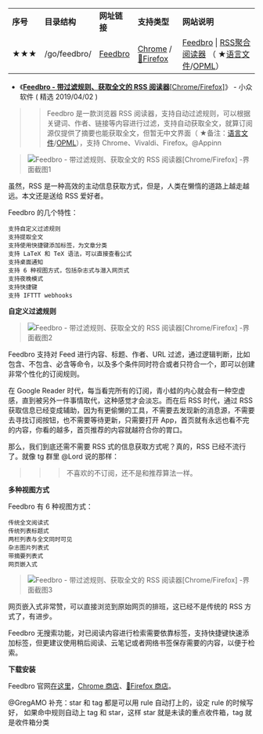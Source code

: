
<table>
    <tr><td><b>序号</b></td>
        <td><b>目录结构</b></td>
        <td><b>网址链接</b></td>
        <td><b>支持类型</b></td>
        <td><b>网站说明</b></td>
    </tr> 
<tr>
        <td>★★★</td>
        <td>/go/feedbro/</td>
        <td> <a href="https://nodetics.com/feedbro/" title="Feedbro – 带过滤规则、获取全文的 RSS 阅读器[Chrome/Firefox]">Feedbro</a> </td>
        <td> <a href="https://chrome.google.com/webstore/detail/feedbro/mefgmmbdailogpfhfblcnnjfmnpnmdfa?hl=zh-CN" title="Feedbro - Chrome 网上应用店">Chrome</a> /
        <a href="https://addons.mozilla.org/zh-CN/firefox/addon/feedbroreader/" title="Feedbro – 下载 🦊 Firefox 扩展（zh-CN）">🦊Firefox</a> </td>
        <td>
          <a href="https://nodetics.com/feedbro/" title="Feedbro – 带过滤规则、获取全文的 RSS 阅读器[Chrome/Firefox]">Feedbro</a>  | <a href="https://www.appinn.com/feedbro/" title="Feedbro - 带过滤规则、获取全文的 RSS 阅读器[Chrome/Firefox] - 小众软件[精选2019/04/02]">RSS聚合阅读器</a>
       （ ★<a href="https://raw.githubusercontent.com/YEWl/feedbro-locale/master/feedbro-locale-zh_CN.json" title="官方最新版（ 支持：Chrome/🦊Firefox ）可以导入语言文件了，这是语言文件，在设置里导入就行。（★备注：实测可用）">语言文件</a>/<a href="https://github.com/inchoong/go/blob/master/tips/feedbro-subscriptions-20191206-131500.opml" title="官方最新版（ 支持：Chrome/🦊Firefox ）可以导入语言文件了，这是语言文件，在设置里导入就行。（★备注：实测可用）">OPML</a>）</td>
    </tr>    
  </table>
  
- 《[**Feedbro - 带过滤规则、获取全文的 RSS 阅读器**[Chrome/Firefox]](https://www.appinn.com/feedbro/)》 - 小众软件 ( 精选  2019/04/02 )

>> Feedbro 是一款浏览器 RSS 阅读器，支持自动过滤规则，可以根据关键词、作者、链接等内容进行过滤，支持自动获取全文，就算订阅源仅提供了摘要也能获取全文，但暂无中文界面（ ★备注：<a href="https://raw.githubusercontent.com/YEWl/feedbro-locale/master/feedbro-locale-zh_CN.json" title="官方最新版（ 支持：Chrome/🦊Firefox ）可以导入语言文件了，这是语言文件，在设置里导入就行。（★备注：实测可用）">语言文件</a>/<a href="https://github.com/inchoong/go/blob/master/tips/feedbro-subscriptions-20191206-131500.opml" title="官方最新版（ 支持：Chrome/🦊Firefox ）可以导入语言文件了，这是语言文件，在设置里导入就行。（★备注：实测可用）">OPML</a>），支持 Chrome、Vivaldi、Firefox。@Appinn

> <img src="https://img3.appinn.net/images/201904/feedbro.jpg!o" alt="Feedbro - 带过滤规则、获取全文的 RSS 阅读器[Chrome/Firefox] -界面截图1" title="Feedbro - 带过滤规则、获取全文的 RSS 阅读器[Chrome/Firefox] -界面截图1"/>

虽然，RSS 是一种高效的主动信息获取方式，但是，人类在懒惰的道路上越走越远。 ​​​​本文还是送给 RSS 爱好者。

Feedbro 的几个特性：
```
支持自定义过滤规则
支持提取全文
支持使用快捷键添加标签，为文章分类
支持 LaTeX 和 TeX 语法，可以直接查看公式
支持桌面通知
支持 6 种视图方式，包括杂志式与潜入网页式
支持夜晚模式
支持快捷键
支持 IFTTT webhooks
```

**自定义过滤规则**
> <img src="https://img3.appinn.net/images/201904/2019-04-023-33-21.jpg!o" alt="Feedbro - 带过滤规则、获取全文的 RSS 阅读器[Chrome/Firefox] -界面截图2" title="Feedbro - 带过滤规则、获取全文的 RSS 阅读器[Chrome/Firefox] -界面截图2"/>

Feedbro 支持对 Feed 进行内容、标题、作者、URL 过滤，通过逻辑判断，比如包含、不包含、必含等命令，以及多个条件同时符合或者只符合一个，即可以创建非常个性化的订阅规则。

在 Google Reader 时代，每当看完所有的订阅，青小蛙的内心就会有一种空虚感，直到被另外一件事情取代，这种感觉才会淡忘。而在后 RSS 时代，通过 RSS 获取信息已经变成辅助，因为有更偷懒的工具，不需要去发现新的消息源，不需要去寻找订阅按钮，也不需要等待更新，只需要打开 App，首页就有永远也看不完的内容，你看的越多，首页推荐的内容就越符合你的胃口。


 
那么，我们到底还需不需要 RSS 式的信息获取方式呢？真的，RSS 已经不流行了。就像 tg 群里 @Lord 说的那样：

>>> 不喜欢的不订阅，还不是和推荐算法一样。

**多种视图方式**

Feedbro 有 6 种视图方式：
```
传统全文阅读式
传统列表标题式
两栏列表与全文同时可见
杂志图片列表式
带摘要列表式
网页嵌入式
```

> <img src="https://img3.appinn.net/images/201904/2019-04-023-43-55.jpg!o" alt="Feedbro - 带过滤规则、获取全文的 RSS 阅读器[Chrome/Firefox] -界面截图3" title="Feedbro - 带过滤规则、获取全文的 RSS 阅读器[Chrome/Firefox] -界面截图3"/>

网页嵌入式非常赞，可以直接浏览到原始网页的排班，这已经不是传统的 RSS 方式了，有进步。

Feedbro 无搜索功能，对已阅读内容进行检索需要依靠标签，支持快捷键快速添加标签，但更建议使用稍后阅读、云笔记或者网络书签保存需要的内容，以便于检索。

**下载安装**

Feedbro 官网[在这里](https://nodetics.com/feedbro/)，[Chrome 商店](https://chrome.google.com/webstore/detail/feedbro/mefgmmbdailogpfhfblcnnjfmnpnmdfa?hl=zh-CN)、[🦊Firefox 商店](https://addons.mozilla.org/zh-CN/firefox/addon/feedbroreader/)。

@GregAMO 补充：star 和 tag 都是可以用 rule 自动打上的，设定 rule 的时候写好， 如果命中规则自动上 tag 和 star，这样 star 就是未读的重点收件箱，tag 就是收件箱分类
